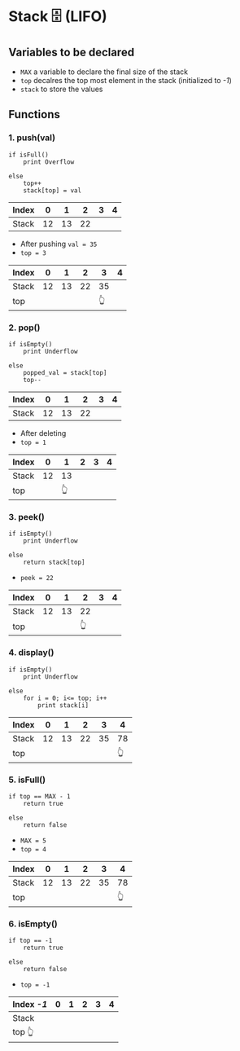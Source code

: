 # Stack 🗄️ (LIFO)
## Variables to be declared
- `MAX`  a variable to declare the final size of the stack
- `top` decalres the top most element in the stack (initialized to  _-1_)
- `stack` to store the values

## Functions
### 1. push(val)
```
if isFull()
    print Overflow
    
else 
    top++
    stack[top] = val
```

|Index|0|1|2|3|4|
|---|---|---|---|---|---|
|Stack|12|13|22|

- After pushing `val = 35`
- `top = 3`

|Index|0|1|2|3|4|
|---|---|---|---|---|---|
|Stack|12|13|22|35|
|top||||:point_up_2:|

### 2. pop()
```
if isEmpty()
    print Underflow
    
else 
    popped_val = stack[top]
    top--		
```

|Index|0|1|2|3|4|
|---|---|---|---|---|---|
|Stack|12|13|22|

- After deleting
- `top = 1`

|Index|0|1|2|3|4|
|---|---|---|---|---|---|
|Stack|12|13|
|top||:point_up_2:|

### 3. peek()
```
if isEmpty()
    print Underflow
    
else 
    return stack[top]
```

- `peek = 22`

|Index|0|1|2|3|4|
|---|---|---|---|---|---|
|Stack|12|13|22|
|top|||:point_up_2:|

### 4. display()
```
if isEmpty()
    print Underflow
    
else 
    for i = 0; i<= top; i++
        print stack[i]
```

|Index|0|1|2|3|4|
|---|---|---|---|---|---|
|Stack|12|13|22|35|78|
|top|||||:point_up_2:|

### 5. isFull()
```
if top == MAX - 1
    return true
    
else 
    return false
```

- `MAX = 5`
- `top = 4`

|Index|0|1|2|3|4|
|---|---|---|---|---|---|
|Stack|12|13|22|35|78|
|top|||||:point_up_2:|

### 6. isEmpty()
```
if top == -1
    return true
    
else 
    return false
```

- `top = -1`

|Index _-1_|0|1|2|3|4|
|---|---|---|---|---|---|
|Stack||||||
|top :point_up_2:||||||